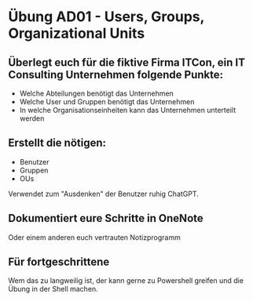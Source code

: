 # Übung AD01 - Users, Groups, Organizational Units

## Überlegt euch für die fiktive Firma ITCon, ein IT Consulting Unternehmen folgende Punkte:
* Welche Abteilungen benötigt das Unternehmen
* Welche User und Gruppen benötigt das Unternehmen
* In welche Organisationseinheiten kann das Unternehmen unterteilt werden

## Erstellt die nötigen:
* Benutzer
* Gruppen 
* OUs

Verwendet zum "Ausdenken" der Benutzer ruhig ChatGPT.

## Dokumentiert eure Schritte in OneNote

Oder einem anderen euch vertrauten Notizprogramm

## Für fortgeschrittene

Wem das zu langweilig ist, der kann gerne zu Powershell greifen und die Übung in der Shell machen.